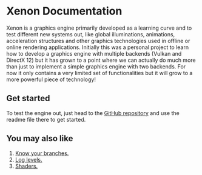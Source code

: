 # Xenon Documentation

Xenon is a graphics engine primarily developed as a learning curve and to test different new systems out, like global illuminations, animations, acceleration structures and other graphics technologies used in offline or online rendering applications. Initially this was a personal project to learn how to develop a graphics engine with multiple backends (Vulkan and DirectX 12) but it has grown to a point where we can actually do much more than just to implement a simple graphics engine with two backends. For now it only contains a very limited set of functionalities but it will grow to a more powerful piece of technology!

## Get started

To test the engine out, just head to the [GitHub repository](https://github.com/Nexonous/Xenon) and use the readme file there to get started.

## You may also like

1. [Know your branches.](./KnowYourBranches.md)
2. [Log levels.](./LogLevels.md)
3. [Shaders.](./Shaders.md)
